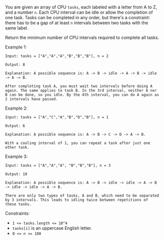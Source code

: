 You are given an array of CPU `tasks`, each labeled with a letter from A to Z, and a number `n`. Each CPU interval can be idle or allow the completion of one task. Tasks can be completed in any order, but there's a constraint: there has to be a gap of at least `n` intervals between two tasks with the same label.

Return the minimum number of CPU intervals required to complete all tasks.

Example 1:

```
Input: tasks = ["A","A","A","B","B","B"], n = 2

Output: 8

Explanation: A possible sequence is: A -> B -> idle -> A -> B -> idle -> A -> B.

After completing task A, you must wait two intervals before doing A again. The same applies to task B. In the 3rd interval, neither A nor B can be done, so you idle. By the 4th interval, you can do A again as 2 intervals have passed.
```

Example 2:

```
Input: tasks = ["A","C","A","B","D","B"], n = 1

Output: 6

Explanation: A possible sequence is: A -> B -> C -> D -> A -> B.

With a cooling interval of 1, you can repeat a task after just one other task.
```

Example 3:

```
Input: tasks = ["A","A","A", "B","B","B"], n = 3

Output: 10

Explanation: A possible sequence is: A -> B -> idle -> idle -> A -> B -> idle -> idle -> A -> B.

There are only two types of tasks, A and B, which need to be separated by 3 intervals. This leads to idling twice between repetitions of these tasks.
```

Constraints:

- `1 <= tasks.length <= 10^4`
- `tasks[i]` is an uppercase English letter.
- `0 <= n <= 100`
